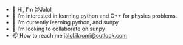 - 👋 Hi, I’m @Jalol
- 👀 I’m interested in learning python and C++ for physics problems.
- 🌱 I’m currently learning python, and sunpy
- 💞️ I’m looking to collaborate on sunpy
- 📫 How to reach me jalol.ikromi@outlook.com

<!---
AlucardmaI/AlucardmaI is a ✨ special ✨ repository because its `README.md` (this file) appears on your GitHub profile.
You can click the Preview link to take a look at your changes.
--->
